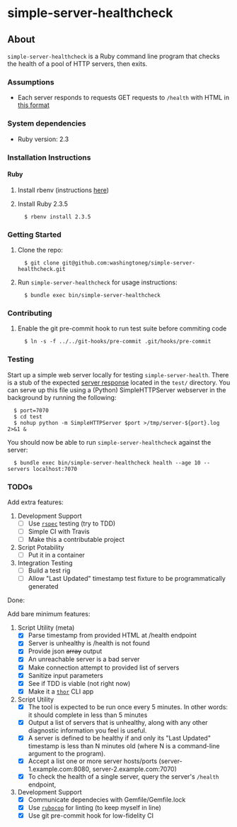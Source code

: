 simple-server-healthcheck
=========================

## About

`simple-server-healthcheck` is a Ruby command line program that checks the health of a pool of HTTP servers, then exits.

### Assumptions

  * Each server responds to requests GET requests to `/health` with HTML in [this format](https://github.com/washingtoneg/simple-server-healthcheck/blob/master/test/health)


### System dependencies

  * Ruby version: 2.3

### Installation Instructions

#### Ruby

  1. Install rbenv (instructions [here](https://github.com/rbenv/rbenv#installation))

  1. Install Ruby 2.3.5

      ```
        $ rbenv install 2.3.5
      ```

### Getting Started

  1. Clone the repo:

      ```
        $ git clone git@github.com:washingtoneg/simple-server-healthcheck.git
      ```

  1. Run `simple-server-healthcheck` for usage instructions:

      ```
        $ bundle exec bin/simple-server-healthcheck
      ```

### Contributing

  1. Enable the git pre-commit hook to run test suite before commiting code

      ```
        $ ln -s -f ../../git-hooks/pre-commit .git/hooks/pre-commit
      ```

### Testing

Start up a simple web server locally for testing `simple-server-health`. There is a stub of the expected [server response](https://github.com/washingtoneg/simple-server-healthcheck/blob/master/test/health) located in the `test/` directory. You can serve up this file using a (Python) SimpleHTTPServer webserver in the background by running the following:

  ```
    $ port=7070
    $ cd test
    $ nohup python -m SimpleHTTPServer $port >/tmp/server-${port}.log 2>&1 &
  ```

You should now be able to run `simple-server-healthcheck` against the server:

  ```
    $ bundle exec bin/simple-server-healthcheck health --age 10 --servers localhost:7070
  ```

### TODOs

Add extra features:
  1. Development Support
      - [ ] Use [`rspec`](https://github.com/rspec/rspec) testing (try to TDD)
      - [ ] Simple CI with Travis
      - [ ] Make this a contributable project
  1. Script Potability
      - [ ] Put it in a container
  1. Integration Testing
      - [ ] Build a test rig
      - [ ] Allow "Last Updated" timestamp test fixture to be programmatically generated

Done:

Add bare minimum features:
  1. Script Utility (meta)
      - [X] Parse timestamp from provided HTML at /health endpoint
      - [X] Server is unhealthy is /health is not found
      - [X] Provide json ~~array~~ output
      - [X] An unreachable server is a bad server
      - [X] Make connection attempt to provided list of servers
      - [X] Sanitize input parameters
      - [X] See if TDD is viable (not right now)
      - [X] Make it a [`thor`](https://github.com/erikhuda/thor) CLI app
  1. Script Utility
      - [X] The tool is expected to be run once every 5 minutes. In other words: it should complete in less than 5 minutes
      - [X] Output a list of servers that is unhealthy, along with any other diagnostic information you feel is useful.
      - [x] A server is defined to be healthy if and only its "Last Updated" timestamp is less than N minutes old (where N is a command-line argument to the program).
      - [X] Accept a list one or more server hosts/ports (server-1.example.com:8080, server-2.example.com:7070)
      - [X] To check the health of a single server, query the server's `/health` endpoint,
  1. Development Support
      - [X] Communicate dependecies with Gemfile/Gemfile.lock
      - [X] Use [`rubocop`](https://github.com/bbatsov/rubocop) for linting (to keep myself in line)
      - [X] Use git pre-commit hook for low-fidelity CI
